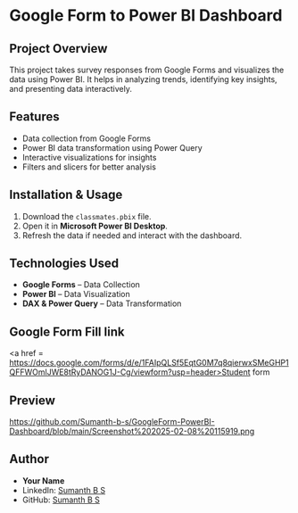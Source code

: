 # Google Form to Power BI Dashboard

## Project Overview
This project takes survey responses from Google Forms and visualizes the data using Power BI. It helps in analyzing trends, identifying key insights, and presenting data interactively.

## Features
- Data collection from Google Forms
- Power BI data transformation using Power Query
- Interactive visualizations for insights
- Filters and slicers for better analysis

## Installation & Usage
1. Download the `classmates.pbix` file.
2. Open it in **Microsoft Power BI Desktop**.
3. Refresh the data if needed and interact with the dashboard.

## Technologies Used
- **Google Forms** – Data Collection
- **Power BI** – Data Visualization
- **DAX & Power Query** – Data Transformation

## Google Form Fill link
<a href = https://docs.google.com/forms/d/e/1FAIpQLSf5EqtG0M7q8qierwxSMeGHP1QFFWOmlJWE8tRyDANOG1J-Cg/viewform?usp=header>Student form</a>

## Preview
https://github.com/Sumanth-b-s/GoogleForm-PowerBI-Dashboard/blob/main/Screenshot%202025-02-08%20115919.png

## Author
- **Your Name**  
- LinkedIn: [Sumanth B S](www.linkedin.com/in/sumanth-b-s)  
- GitHub: [Sumanth B S](https://github.com/Sumanth-b-s)
